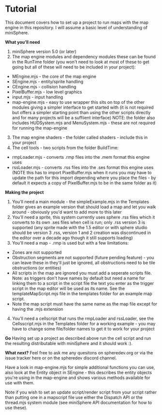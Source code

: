 # Tutorial
This document covers how to set up a project to run maps with the map engine in this repository. I will assume a basic level of understanding of miniSphere.

**What you'll need**
1. miniSphere version 5.0 (or later)
2. The map engine modules and dependency modules these can be found in the RunTime folder (you won't need to look at most of these to get going but all of these will need to be included in your project):
- MEngine.mjs - the core of the map engine
- SEngine.mjs - entity/sprite handling
- CEngine.mjs - collision handling
- PixelBuffer.mjs - low level graphics 
- input.mjs - input handling
- map-engine.mjs - easy to use wrapper this sits on top of the other modules giving a simpler interface to get started with (it is not required but offers a simpler starting point than using the other scripts directly and for many projects will be a suffiient interface)
NOTE: the folder also includes HUDSystem.mjs and MenuSystem.mjs - these are not required for running the map-engine
3. The map engine shaders - the folder called shaders - include this in your project
4. The cell tools - two scripts from the folder BuildTime:
- rmpLoader.mjs - converts .rmp files into the .mem format this engine uses
- rssLoader.mjs - converts .rss files into the .ses format this engine uses (NOTE this has to import PixelBuffer.mjs when it runs you may have to update the path for this import depending where you place the files - by default it expects a copy of PixelBuffer.mjs to be in the same folder as it)

**Making the project**
1. You'll need a main module - the simpleExample.mjs in the Templates folder gives an example version that should load a map and let you walk around - obviously you'd want to add more to this later
2. You'll need a sprite, this system currently uses sphere .rss files which it converts to its own .ses files when cell is run; only .rss version 3 is supported (any sprite made with the 1.5 editor or with sphere studio should be version 3 .rss, version 1 and 2 creation was discontinued in the editor over a decade ago though it still supports loading)
3. You'll need a map - .rmp is used but with a few limitations:
- Zones are not supported
- Obstruction segments are not supported (future pending feature) - you can leave these in they'll just be ignored, all obstructions need to be tile obstructions (or entities)
- All scripts in the map are ignored you must add a seperate scripts file. Note: as triggers don't have names by default but need a name for linking them to a script in the script file the text you enter as the trigger script in the map editor will be used as its name. See the templateMapScript.mjs file in the templates folder for an example map script.
- Note the map script must have the same name as the map file except for having the .mjs extension
4. You'll need a cellscript that runs the rmpLoader and rssLoader, see the Cellsscript.mjs in the Templates folder for a working example - you may have to change some file/folder names to get it to work for your project

**Go**
Having set up a project as described above run the cell script and run the resulting distributable with miniSphere and it should work :).

**What next?**
Feel free to ask me any quesitons on spheredev.org or via the issue tracker here or on the spheredev discord channel.

Have a look in map-engine.mjs for simple additional functions you can use, also look at the Entity object in SEngine - this describes the entity objects you're using in the map-engine and shows various methods available for use with them.

Note if you wish to set an update script/render script from your script rather than putting one in a mapscript file use either the Dispatch API or the thread.mjs system module (see miniSphere API documentation for how to use these).